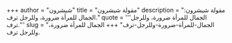 +++
author = "شيشرون"
title = "مقولة شيشرون"
description = "مقولة شيشرون: الجمال للمرأة ضرورة، وللرجل ترف."
quote = '''الجمال للمرأة ضرورة، وللرجل ترف.'''
slug = "الجمال-للمرأة-ضرورة-وللرجل-ترف"
+++
الجمال للمرأة ضرورة، وللرجل ترف.
